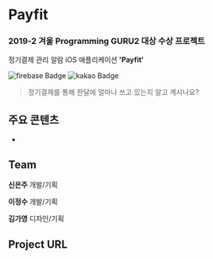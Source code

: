 # Payfit
### 2019-2 겨울 Programming GURU2 대상 수상 프로젝트
정기결제 관리 알람 iOS 애플리케이션 **'Payfit'**

![firebase Badge](https://img.shields.io/badge/-firebase-1877f2?logo=firebase&logoColor=fff&color=orange)
![kakao Badge](https://img.shields.io/badge/-KAKAO&nbsp;REST&nbsp;API-1877f2?logo=kakao&logoColor=fff&color=yellow)

> 정기결제를 통해 한달에 얼마나 쓰고 있는지 알고 계시나요?


## 주요 콘텐츠

+ 

## Team
**신은주** 개발/기획 

  
**이정수** 개발/기획

  
**김가영** 디자인/기획 

## Project URL

